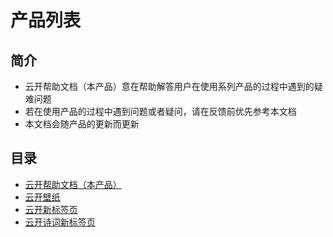 # 产品列表

## 简介
* 云开帮助文档（本产品）意在帮助解答用户在使用系列产品的过程中遇到的疑难问题
* 若在使用产品的过程中遇到问题或者疑问，请在反馈前优先参考本文档
* 本文档会随产品的更新而更新

## 目录
* [云开帮助文档（本产品）](SkyDocuments.md "前往云开帮助文档")
* [云开壁纸](SkyWallpaper.md "前往云开壁纸")
* [云开新标签页](SkyNewTab.md "前往 云开新标签页")
* [云开诗词新标签页](SkyNewTabPoem.md "前往云开诗词新标签页")